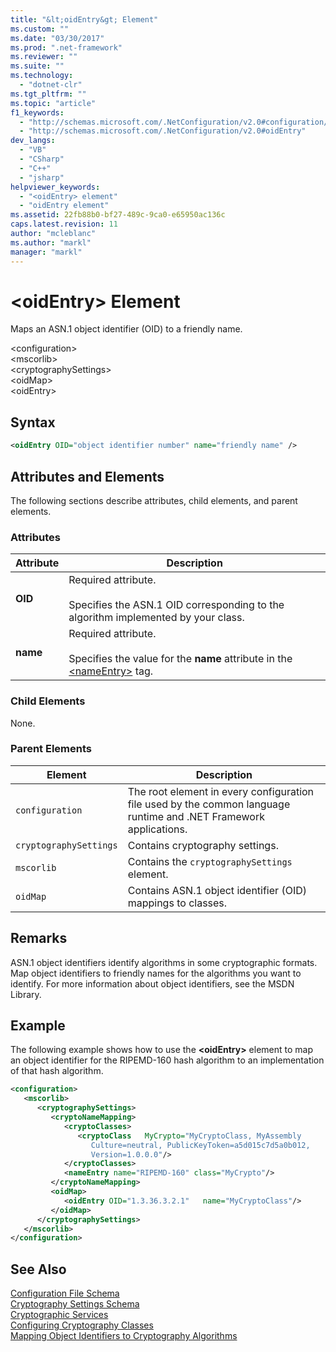 ```yaml
---
title: "&lt;oidEntry&gt; Element"
ms.custom: ""
ms.date: "03/30/2017"
ms.prod: ".net-framework"
ms.reviewer: ""
ms.suite: ""
ms.technology: 
  - "dotnet-clr"
ms.tgt_pltfrm: ""
ms.topic: "article"
f1_keywords: 
  - "http://schemas.microsoft.com/.NetConfiguration/v2.0#configuration/mscorlib/cryptographySettings/oidMap/oidEntry"
  - "http://schemas.microsoft.com/.NetConfiguration/v2.0#oidEntry"
dev_langs: 
  - "VB"
  - "CSharp"
  - "C++"
  - "jsharp"
helpviewer_keywords: 
  - "<oidEntry> element"
  - "oidEntry element"
ms.assetid: 22fb88b0-bf27-489c-9ca0-e65950ac136c
caps.latest.revision: 11
author: "mcleblanc"
ms.author: "markl"
manager: "markl"
---
```

# &lt;oidEntry&gt; Element
Maps an ASN.1 object identifier (OID) to a friendly name.  
  
 \<configuration>  
\<mscorlib>  
\<cryptographySettings>  
\<oidMap>  
\<oidEntry>  
  
## Syntax  
  
```xml  
<oidEntry OID="object identifier number" name="friendly name" />  
```  
  
## Attributes and Elements  
 The following sections describe attributes, child elements, and parent elements.  
  
### Attributes  
  
|Attribute|Description|  
|---------------|-----------------|  
|**OID**|Required attribute.<br /><br /> Specifies the ASN.1 OID corresponding to the algorithm implemented by your class.|  
|**name**|Required attribute.<br /><br /> Specifies the value for the **name** attribute in the [\<nameEntry>](../../../../../docs/framework/configure-apps/file-schema/cryptography/nameentry-element.md) tag.|  
  
### Child Elements  
 None.  
  
### Parent Elements  
  
|Element|Description|  
|-------------|-----------------|  
|`configuration`|The root element in every configuration file used by the common language runtime and .NET Framework applications.|  
|`cryptographySettings`|Contains cryptography settings.|  
|`mscorlib`|Contains the `cryptographySettings` element.|  
|`oidMap`|Contains ASN.1 object identifier (OID) mappings to classes.|  
  
## Remarks  
 ASN.1 object identifiers identify algorithms in some cryptographic formats. Map object identifiers to friendly names for the algorithms you want to identify. For more information about object identifiers, see the MSDN Library.  
  
## Example  
 The following example shows how to use the **\<oidEntry>** element to map an object identifier for the RIPEMD-160 hash algorithm to an implementation of that hash algorithm.  
  
```xml  
<configuration>  
   <mscorlib>  
      <cryptographySettings>  
         <cryptoNameMapping>  
            <cryptoClasses>  
               <cryptoClass   MyCrypto="MyCryptoClass, MyAssembly  
                  Culture=neutral, PublicKeyToken=a5d015c7d5a0b012,  
                  Version=1.0.0.0"/>  
            </cryptoClasses>  
            <nameEntry name="RIPEMD-160" class="MyCrypto"/>  
         </cryptoNameMapping>  
         <oidMap>  
            <oidEntry OID="1.3.36.3.2.1"   name="MyCryptoClass"/>  
         </oidMap>  
      </cryptographySettings>  
   </mscorlib>  
</configuration>  
```  
  
## See Also  
 [Configuration File Schema](../../../../../docs/framework/configure-apps/file-schema/index.md)   
 [Cryptography Settings Schema](../../../../../docs/framework/configure-apps/file-schema/cryptography/index.md)   
 [Cryptographic Services](../../../../../docs/standard/security/cryptographic-services.md)   
 [Configuring Cryptography Classes](../../../../../docs/framework/configure-apps/configure-cryptography-classes.md)   
 [Mapping Object Identifiers to Cryptography Algorithms](../../../../../docs/framework/configure-apps/map-object-identifiers-to-cryptography-algorithms.md)

